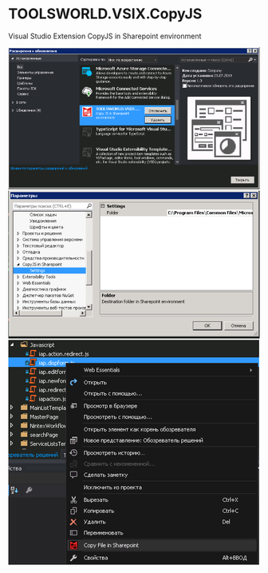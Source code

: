 # TOOLSWORLD.VSIX.CopyJS
Visual Studio Extension CopyJS in Sharepoint environment

<img src=https://github.com/doctrix2014/TOOLSWORLD.VSIX.CopyJS/blob/master/Extension.png>


<img src=https://github.com/doctrix2014/TOOLSWORLD.VSIX.CopyJS/blob/master/settings.png>


<img src=https://github.com/doctrix2014/TOOLSWORLD.VSIX.CopyJS/blob/master/menu.png>

